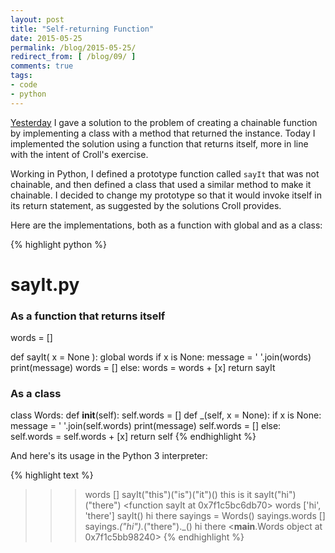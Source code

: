 ```yaml
---
layout: post
title: "Self-returning Function"
date: 2015-05-25
permalink: /blog/2015-05-25/
redirect_from: [ /blog/09/ ]
comments: true
tags:
- code
- python
---
```


[Yesterday](/blog/08) I gave a solution to the problem of creating a chainable function by implementing a class with a method that returned the instance.
Today I implemented the solution using a function that returns itself, more in line with the intent of Croll's exercise.

<!--break-->

Working in Python, I defined a prototype function called `sayIt` that was not chainable, and then defined a class that used a similar method to make it chainable.
I decided to change my prototype so that it would invoke itself in its return statement, as suggested by the solutions Croll provides.

Here are the implementations, both as a function with global and as a class:

{% highlight python %}
# sayIt.py

### As a function that returns itself

words = []

def sayIt( x = None ):
    global words
    if x is None:
        message = ' '.join(words)
        print(message)
        words = []
    else:
        words = words + [x]
        return sayIt

### As a class

class Words:
    def __init__(self):
        self.words = []
    def _(self, x = None):
        if x is None:
            message = ' '.join(self.words)
            print(message)
            self.words = []
        else:
            self.words = self.words + [x]
        return self
{% endhighlight %}

And here's its usage in the Python 3 interpreter:

{% highlight text %}
>>> words
[]
>>> sayIt("this")("is")("it")()
this is it
>>> sayIt("hi")("there")
<function sayIt at 0x7f1c5bc6db70>
>>> words
['hi', 'there']
>>> sayIt()
hi there
>>> sayings = Words()
>>> sayings.words
[]
>>> sayings._("hi")._("there")._()
hi there
<__main__.Words object at 0x7f1c5bb98240>
{% endhighlight %}
